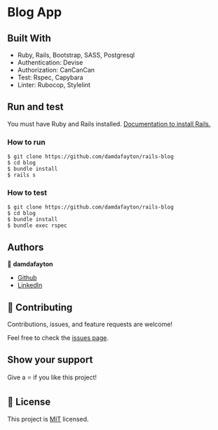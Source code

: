# Blog App


## Built With

- Ruby, Rails, Bootstrap, SASS, Postgresql
- Authentication: Devise
- Authorization: CanCanCan
- Test: Rspec, Capybara
- Linter: Rubocop, Stylelint

## Run and test
You must have Ruby and Rails installed.
[Documentation to install Rails.](https://guides.rubyonrails.org/v5.0/getting_started.html)


### How to run

```
$ git clone https://github.com/damdafayton/rails-blog
$ cd blog
$ bundle install
$ rails s
```

### How to test
```
$ git clone https://github.com/damdafayton/rails-blog
$ cd blog
$ bundle install
$ bundle exec rspec
```

## Authors

👤 **damdafayton**

- [Github](https://github.com/damdafayton)
- [LinkedIn](https://linkedin.com/in/damdafayton)


## 🤝 Contributing

Contributions, issues, and feature requests are welcome!

Feel free to check the [issues page](../../issues/).


## Show your support

Give a ⭐️ if you like this project!


## 📝 License

This project is [MIT](./MIT.md) licensed.
